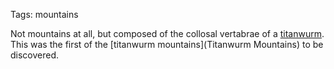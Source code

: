 Tags: mountains

Not mountains at all, but composed of the collosal vertabrae of a [titanwurm](Titanwurm). This was the first of the [titanwurm mountains](Titanwurm Mountains) to be discovered.
